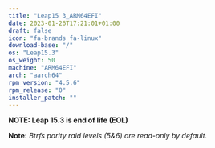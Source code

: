 ```yaml
---
title: "Leap15 3_ARM64EFI"
date: 2023-01-26T17:21:01+01:00
draft: false
icon: "fa-brands fa-linux"
download-base: "/"
os: "Leap15.3"
os_weight: 50
machine: "ARM64EFI"
arch: "aarch64"
rpm_version: "4.5.6"
rpm_release: "0"
installer_patch: ""
---
```


**NOTE: Leap 15.3 is end of life (EOL)**

**Note:** *Btrfs parity raid levels (5&6) are read-only by default.*